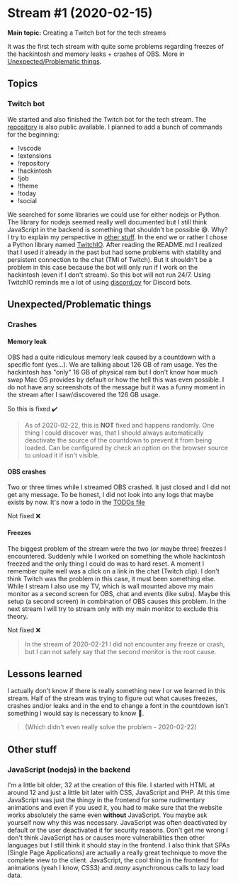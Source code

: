 # Stream #1 (2020-02-15)

**Main topic:** Creating a Twitch bot for the tech streams

It was the first tech stream with quite some problems regarding freezes of the hackintosh and memory leaks + crashes of OBS. More in [Unexpected/Problematic things](#unexpectedproblematic-things).

## Topics

### Twitch bot

We started and also finished the Twitch bot for the tech stream. The [repository](https://github.com/curi0s/twitch-bot) is also public available.
I planned to add a bunch of commands for the beginning:

- !vscode
- !extensions
- !repository
- !hackintosh
- !job
- !theme
- !today
- !social

We searched for some libraries we could use for either nodejs or Python. The library for nodejs seemed really well documented but I still think JavaScript in the backend is something that shouldn't be possible :sweat_smile:. Why? I try to explain my perspective in [other stuff](#other-stuff). In the end we or rather I chose a Python library named [TwitchIO](https://github.com/TwitchIO/TwitchIO).
After reading the README.md I realized that I used it already in the past but had some problems with stability and persistent connection to the chat (TMI of Twitch). But it shouldn't be a problem in this case because the bot will only run if I work on the hackintosh (even if I don't stream). So this bot will not run 24/7. Using TwitchIO reminds me a lot of using [discord.py](https://github.com/Rapptz/discord.py) for Discord bots.

## Unexpected/Problematic things

### Crashes

#### Memory leak

OBS had a quite ridiculous memory leak caused by a countdown with a specific font (yes...). We are talking about 126 GB of ram usage. Yes the hackintosh has "only" 16 GB of physical ram but I don't know how much swap Mac OS provides by default or how the hell this was even possible. I do not have any screenshots of the message but it was a funny moment in the stream after I saw/discovered the 126 GB usage.

So this is fixed :heavy_check_mark:
> As of 2020-02-22, this is **NOT** fixed and happens randomly. One thing I could discover was, that I should always automatically deactivate the source of the countdown to prevent it from being loaded. Can be configured by check an option on the browser source to unload it if isn't visible.

#### OBS crashes

Two or three times while I streamed OBS crashed. It just closed and I did not get any message. To be honest, I did not look into any logs that maybe exists by now. It's now a todo in the [TODOs file](../../TODO)

Not fixed :x:

#### Freezes

The biggest problem of the stream were the two (or maybe three) freezes I encountered. Suddenly while I worked on something the whole hackintosh freezed and the only thing I could do was to hard reset.
A moment I remember quite well was a click on a link in the chat (Twitch clip). I don't think Twitch was the problem in this case, it must been something else.
While I stream I also use my TV, which is wall mounted above my main monitor as a second screen for OBS, chat and events (like subs). Maybe this setup (a second screen) in combination of OBS causes this problem. In the next stream I will try to stream only with my main monitor to exclude this theory.

Not fixed :x:
> In the stream of 2020-02-21 I did not encounter any freeze or crash, but I can not safely say that the second monitor is the root cause.

## Lessons learned

I actually don't know if there is really something new I or we learned in this stream. Half of the stream was trying to figure out what causes freezes, crashes and/or leaks and in the end to change a font in the countdown isn't something I would say is necessary to know 🤔.

> (Which didn't even really solve the problem - 2020-02-22)

## Other stuff

### JavaScript (nodejs) in the backend

I'm a little bit older, 32 at the creation of this file. I started with HTML at around 12 and just a little bit later with CSS, JavaScript and PHP.
At this time JavaScript was just the thingy in the frontend for some rudimentary animations and even if you used it, you had to make sure that the website works absolutely the same even **without** JavaScript.
You maybe ask yourself now why this was necessary. JavaScript was often deactivated by default or the user deactivated it for security reasons. Don't get me wrong I don't think JavaScript has or causes more vulnerabilities then other languages but I still think it should stay in the frontend. I also think that SPAs (Single Page Applications) are actually a really great technique to move the complete view to the client.
JavaScript, the cool thing in the frontend for animations (yeah I know, CSS3) and _many_ asynchronous calls to lazy load data.
